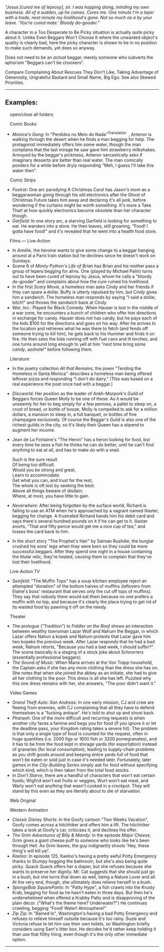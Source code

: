 _"Jesus \[cured me of leprosy\], sir. I was hopping along, minding my own business. All of a sudden, up he comes. Cures me. One minute I'm a leper with a trade, next minute my livelihood's gone. Not so much as a by your leave. 'You're cured mate.' Bloody do-gooder."_

A character in a Too Desperate to Be Picky situation is actually quite picky about it. Unlike Even Beggars Won't Choose It where the unwanted object's quality is clearly bad, here the picky character is shown to be in no position to make such demands, yet does so anyway.

Does not need to be an _actual_ beggar, merely someone who subverts the aphorism "Beggars can't be choosers".

Compare Complaining About Rescues They Don't Like, Taking Advantage of Generosity, Ungrateful Bastard and Small Name, Big Ego. See also Skewed Priorities.

___

## Examples:

    open/close all folders 

    Comic Books 

-   _Monica's Gang_: In "Perdidos no Meio do Nada"<sup>Translation&nbsp;</sup> , Antenor is walking through the desert when he finds a man begging for help. The protagonist immediately offers him some water, though the man complains that the last mirage he saw gave him strawberry milkshakes. Annoyed by the beggar's pickiness, Antenor sarcastically asks if imaginary desserts are better than real water. The man comically ponders for a while before dryly responding "Meh, I guess I'll take this water then".

    Comic Strips 

-   _Foxtrot_: One arc parodying A Christmas Carol has Jason's mom as a beggarwoman going through his old electronics after the Ghost of Christmas Future takes him away and declaring it's all junk, before wondering if the curtains might be worth something. It's more a Take That! at how quickly electronics become obsolete than her character though.
-   _Garfield_: In one story arc, a starving Garfield is looking for something to eat. He wanders into a store. He then leaves, still groaning, "Food! I gotta have food!" and it's revealed that he went into a health food store.

    Films — Live-Action 

-   In _Amélie_, the heroine wants to give some change to a beggar hanging around at a Paris train station but he declines since he doesn't work on Sundays.
-   Scene 6 of _Monty Python's Life of Brian_ has Brian and his mother pass a group of lepers begging for alms. One (played by Michael Palin) turns out to have been cured of leprosy by Jesus, whom he calls a "bloody do-gooder" and complains about how the cure ruined his livelihood.
-   In the first _Scary Movie_, a homeless man asks Cindy and her friends if they can spare a dollar. Buffy is utterly repulsed by him, but Cindy gives him a sandwich. The homeless man responds by saying "I said a dollar, bitch!" and throws the sandwich back at Cindy.
-   _War, Inc._: Played for Black Comedy. When Hauser is lost in the middle of a war zone, he encounters a bunch of children who offer him directions in exchange for candy. Hauser does not has candy, but he pays each of the kids $100 for the directions and goes on his way. After he arrives to the location and retrieves what he was there to fetch (and fends off someone trying to kill him), he gets back to his Hummer and finds it on fire. He then sees the kids running off with fuel cans and lit torches, and one turns around long enough to yell at him "next time bring some _candy_, asshole!" before following them.

    Literature 

-   In the poetry collection _All that Remains_, the poem "Tending the Homeless in Santa Monica'' describes a homeless man being offered leftover pizza and responding "I don't do dairy." (This was based on a real experience the poet once had with a beggar.)
-   _Discworld_: Her position as the leader of Ankh-Morpork's Guild of Beggars forces Queen Molly to be one of these. As it would be unseemly for her to beg simply for a few pennies, a pallet to sleep on, a crust of bread, or bottle of booze, Molly is compelled to ask for a million dollars, a mansion to sleep in, a full banquet, or bottles of fine champagne exclusively. Of course the Beggar's Guild is also one of the richest guilds in the city, so it's likely their Queen has a stipend to augment her income.
-   Jean de La Fontaine's "The Heron" has a heron looking for food, but every time he sees a fish he thinks he can do better, until he can't find anything to eat at all, and has to make do with a snail.
    
    Such is the sure result  
    Of being too difficult.  
    Would you be strong and great,  
    Learn to accommodate.  
    Get what you can, and trust for the rest;  
    The whole is oft lost by seeking the best.  
    Above all things beware of disdain;  
    Where, at most, you have little to gain.
    
-   _Neverwhere_: After being forgotten by the surface world, Richard is failing to use an ATM when he's approached by a vagrant named Iliaster, begging for change. A frustrated Richard hands him his debit card and says there's several hundred pounds on it if he can get to it. Iliaster snorts, "That and fifty pence would get me a nice cup of tea," and tosses the card back to him.
-   In the short story "The Prophet's Hair" by Salman Rushdie, the burglar crushed his sons' legs when they were born so they could be more successful beggars. After they spend one night in a house containing the titular relic, they're healed, causing them to complain that they've lost their livelihood.

    Live-Action TV 

-   _Seinfeld_: "The Muffin Tops" has a soup kitchen employee reject an attempted "donation" of the bottom halves of muffins (leftovers from Elaine's boss' restaurant that serves only the cut off tops of muffins). They say that nobody there would eat them because no one prefers a muffin with _no_ top, and because it's clearly the place trying to get rid of its wasted food by pawning it off on the needy.

    Theater 

-   The prologue ("Tradition") to _Fiddler on the Roof_ shows an interaction between wealthy townsman Lazar Wolf and Nahum the Beggar, in which Lazar offers Nahun a kopek and Nahum protests that Lazar gave him two kopeks the previous week. After Lazar responds that he had a bad week, Nahum retorts, "Because you had a bad week, I should suffer?". The scene basically is a staging of a stock joke about Schnorrers (essentially professional beggars).
-   _The Sound of Music_: When Maria arrives at the Von Trapp household, the Captain asks if she has any more clothing than the dress she has on. She notes that when she joined the abbey as an initiate, she had to give all her clothing to the poor. This dress is all she has left. Puzzled why this one dress remains with her, she answers, "The poor didn't want it."

    Video Games 

-   _Grand Theft Auto: San Andreas_: In one early mission, CJ and crew are fleeing from enemies, with CJ complaining that all they have to defend themselves is a "fucking antique". He's told to shut up and shoot back.
-   _Pharaoh_: One of the more difficult and recurring requests is when another city faces a famine and begs you for food (if you ignore it or let the deadline pass, your Kingdom rating takes a severe hit). The problem is that only a single type of food is counted for the request, often in huge quantities (i.e. 2000 figs or 1600 fish or 3200 pomegranates), and it has to be from the food kept in storage yards (for exportation) instead of granaries (for local consumption), leading to supply-chain problems as you shift goods around and keeping entire yards full of food that won't be eaten or sold just in case it's needed later. Fortunately, later games in the _City-Building Series_ simply ask for food without specifying which kind, which is then taken from the total food stocks.
-   In _Don't Starve_, there are a handful of characters that won't eat certain foods; Wigfrid won't eat fruits or veggies, Wurt won't eat meat, and Warly won't eat anything that wasn't cooked in a crockpot. They will stand by this even as they are literally about to die of starvation.

    Web Original 

    Western Animation 

-   _Classic Disney Shorts_: In the Goofy cartoon "Two Weeks Vacation", Goofy comes across a hitchhiker and offers him a lift. The hitchhiker takes a look at Goofy's car, criticizes it, and declines the offer.
-   _The Grim Adventures of Billy & Mandy_: In the episode _Major Cheese_, Grim gives a giant cheese puff to someone who looks like he's been through Hell. As Grim leaves, the guy indignantly shoots 'Hey, these thing's will kill ya!'.
-   _Kaeloo_: In episode 125, Kaeloo's having a pretty awful Potty Emergency thanks to Stumpy hogging the bathroom, but she's also being quite picky. Quack Quack offers her a diaper, but she refuses because she wants to preserve her dignity. Mr. Cat suggests that she should just go in a bush, but she turns that down as well, being a Nature Lover and all. At the very end, though, she ultimately does relieve herself in a bush.
-   _SpongeBob SquarePants_: In "Patty Hype", a fish crawls into the Krusty Krab, begging for food as he hasn't eaten in three days. But then he's underwhelmed when offered a Krabby Patty and is disapproving of the plain décor. ("What's the theme here? Underwater?") He continues crawling, begging "Food! Water! Atmosphere!"
-   _Zip Zip_: In "Rained In", Washington's having a bad Potty Emergency and refuses to relieve himself outside because it's too rainy. Suzie and Victoria refuse to let him use their own toilets, so Washington briefly considers using Sam's litter box. He decides he'd rather keep holding it than use that filthy thing, even though it's the only other immediate option.

___